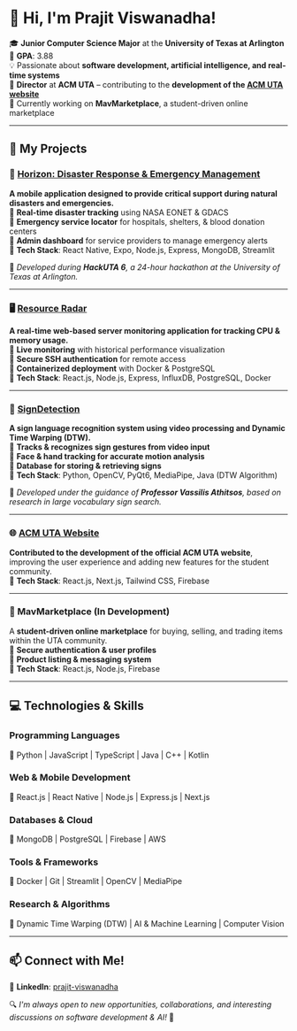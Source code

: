 # 👋 Hi, I'm Prajit Viswanadha!

🎓 **Junior Computer Science Major** at the **University of Texas at Arlington**  
📍 **GPA**: 3.88  
💡 Passionate about **software development, artificial intelligence, and real-time systems**  
🔭 **Director** at **ACM UTA** – contributing to the **development of the [ACM UTA website](https://www.acmuta.com/)**  
🛒 Currently working on **MavMarketplace**, a student-driven online marketplace  

---

## 🚀 My Projects

### 🌊 [Horizon: Disaster Response & Emergency Management](https://github.com/V-prajit/HackUTA6)
**A mobile application designed to provide critical support during natural disasters and emergencies.**  
🔹 **Real-time disaster tracking** using NASA EONET & GDACS  
🔹 **Emergency service locator** for hospitals, shelters, & blood donation centers  
🔹 **Admin dashboard** for service providers to manage emergency alerts  
🔹 **Tech Stack**: React Native, Expo, Node.js, Express, MongoDB, Streamlit  

🔗 *Developed during **HackUTA 6**, a 24-hour hackathon at the University of Texas at Arlington.*  

---

### 🖥️ [Resource Radar](https://github.com/V-prajit/ResourceRadar)
**A real-time web-based server monitoring application for tracking CPU & memory usage.**  
🔹 **Live monitoring** with historical performance visualization  
🔹 **Secure SSH authentication** for remote access  
🔹 **Containerized deployment** with Docker & PostgreSQL  
🔹 **Tech Stack**: React.js, Node.js, Express, InfluxDB, PostgreSQL, Docker  

---

### 🤟 [SignDetection](https://github.com/V-prajit/SignDetection)
**A sign language recognition system using video processing and Dynamic Time Warping (DTW).**  
🔹 **Tracks & recognizes sign gestures from video input**  
🔹 **Face & hand tracking for accurate motion analysis**  
🔹 **Database for storing & retrieving signs**  
🔹 **Tech Stack**: Python, OpenCV, PyQt6, MediaPipe, Java (DTW Algorithm)  

🔗 *Developed under the guidance of **Professor Vassilis Athitsos**, based on research in large vocabulary sign search.*  

---

### 🌐 [ACM UTA Website](https://www.acmuta.com/)
**Contributed to the development of the official ACM UTA website**, improving the user experience and adding new features for the student community.  
🔹 **Tech Stack**: React.js, Next.js, Tailwind CSS, Firebase  

---

### 🛒 MavMarketplace (In Development)
A **student-driven online marketplace** for buying, selling, and trading items within the UTA community.  
🔹 **Secure authentication & user profiles**  
🔹 **Product listing & messaging system**  
🔹 **Tech Stack**: React.js, Node.js, Firebase  

---

## 💻 Technologies & Skills

### **Programming Languages**
🔹 Python | JavaScript | TypeScript | Java | C++ | Kotlin  

### **Web & Mobile Development**
🔹 React.js | React Native | Node.js | Express.js | Next.js  

### **Databases & Cloud**
🔹 MongoDB | PostgreSQL | Firebase | AWS  

### **Tools & Frameworks**
🔹 Docker | Git | Streamlit | OpenCV | MediaPipe  

### **Research & Algorithms**
🔹 Dynamic Time Warping (DTW) | AI & Machine Learning | Computer Vision  

---

## 📫 Connect with Me!
💼 **LinkedIn**: [prajit-viswanadha](https://www.linkedin.com/in/prajit-viswanadha/)  

🔍 *I'm always open to new opportunities, collaborations, and interesting discussions on software development & AI!* 🚀
